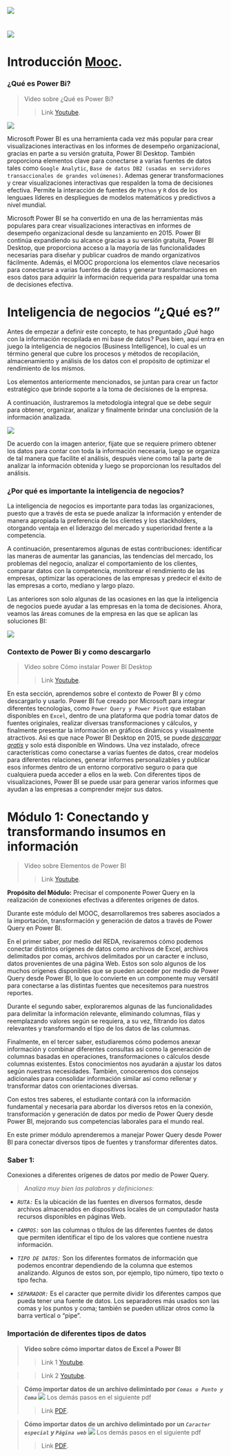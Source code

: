 
![](que-es-power-bi.jpg "")

#
![](creatividad-para-web-power-bi-ab-bajo-peso-542x377-1.png "")

# **Introducción** [**Mooc**](https://www.techtarget.com/whatis/definition/massively-open-online-course-MOOC).


### **¿Qué es Power Bi?**

 > Video sobre ¿Qué es Power Bi?
 >>Link [Youtube](https://www.youtube.com/watch?v=3UEI5ovGx4E).

 ![](PowerQueryPowerpivotPowwerview.jpg "")

 Microsoft Power BI es una herramienta cada vez más popular para crear visualizaciones interactivas en los informes de desempeño organizacional, gracias en parte a su versión gratuita, Power BI Desktop. También proporciona elementos clave para conectarse a varias fuentes de datos tales como `Google Analytic`, `Base de datos DB2 (usadas en servidores transaccionales de grandes volúmenes)`. Ademas generar transformaciones y crear visualizaciones interactivas que respalden la toma de decisiones efectiva.
 Permite la interacción de fuentes  de `Python` y `R` dos de los lenguaes líderes en despliegues de modelos matemáticos y predictivos a nivel mundial.

 Microsoft Power BI se ha convertido en una de las herramientas más populares para crear visualizaciones interactivas en informes de desempeño organizacional desde su lanzamiento en 2015. Power BI continúa expandiendo su alcance gracias a su versión gratuita, Power BI Desktop, que proporciona acceso a la mayoría de las funcionalidades necesarias para diseñar y publicar cuadros de mando organizativos fácilmente. Además, el MOOC proporciona los elementos clave necesarios para conectarse a varias fuentes de datos y generar transformaciones en esos datos para adquirir la información requerida para respaldar una toma de decisiones efectiva.
 # **Inteligencia de negocios “¿Qué es?”**
 Antes de empezar a definir este concepto, te has preguntado ¿Qué hago con la información recopilada en mi base de datos? Pues bien, aquí entra en juego la inteligencia de negocios (Business Intelligence), lo cual es un término general que cubre los procesos y métodos de recopilación, almacenamiento y análisis de los datos con el propósito de optimizar el rendimiento de los mismos.

 Los elementos anteriormente mencionados, se juntan para crear un factor estratégico que brinde soporte a la toma de decisiones de la empresa.

 A continuación, ilustraremos la metodología integral que se debe seguir para obtener, organizar, analizar y finalmente brindar una conclusión de la información analizada.

 ![](image.png "")

 De acuerdo con la imagen anterior, fijate que se requiere primero obtener los datos para contar con toda la información necesaria, luego se organiza de tal manera que facilite el análisis, después viene como tal la parte de analizar la información obtenida y luego se proporcionan los resultados del análisis.

 ### **¿Por qué es importante la inteligencia de negocios?**

 La inteligencia de negocios es importante para todas las organizaciones, puesto que a través de esta se puede analizar la información y entender de manera apropiada la preferencia de los clientes y los stackholders, otorgando ventaja en el liderazgo del mercado y superioridad frente a la competencia.
 
 A continuación, presentaremos algunas de estas contribuciones: identificar las maneras de aumentar las ganancias, las tendencias del mercado, los problemas del negocio, analizar el comportamiento de los clientes, comparar datos con la competencia, monitorear el rendimiento de las empresas, optimizar las operaciones de las empresas y predecir el éxito de las empresas a corto, mediano y largo plazo.

 Las anteriores son solo algunas de las ocasiones en las que la inteligencia de negocios puede ayudar a las empresas en la toma de decisiones. Ahora, veamos las áreas comunes de la empresa en las que se aplican las soluciones BI:

 ![](image(1).png "")


 ### **Contexto de Power Bi y como descargarlo**
  > Video sobre Cómo instalar Power BI Desktop
  >>Link [Youtube](https://youtu.be/Ri7GiZL6vtQ).

   En esta sección, aprendemos sobre el contexto de Power BI y cómo descargarlo y usarlo. Power BI fue creado por Microsoft para integrar diferentes tecnologías, como  `Power Query y Power Pivot` que estaban disponibles en `Excel`, dentro de una plataforma que podría tomar datos de fuentes originales, realizar diversas transformaciones y cálculos, y finalmente presentar la información en gráficos dinámicos y visualmente atractivos. Asi es que nace Power BI Desktop en 2015, se puede [*descargar gratis*](https://onx.la/4e5e5) y solo está disponible en Windows. Una vez instalado, ofrece características como conectarse a varias fuentes de datos, crear modelos para diferentes relaciones, generar informes personalizables y publicar esos informes dentro de un entorno corporativo seguro o para que cualquiera pueda acceder a ellos en la web. Con diferentes tipos de visualizaciones, Power BI se puede usar para generar varios informes que ayudan a las empresas a comprender mejor sus datos.

# Módulo 1: Conectando y transformando insumos en información
 > Video sobre Elementos de Power BI
 >>Link [Youtube](https://youtu.be/W6AQrpC_Q1Y ).

 **Propósito del Módulo:** Precisar el componente Power Query en la realización de conexiones efectivas a diferentes orígenes de datos.

 Durante este módulo del MOOC, desarrollaremos tres saberes asociados a la importación, transformación y generación de datos a través de Power Query en Power BI.

 En el primer saber, por medio del REDA, revisaremos cómo podemos conectar distintos orígenes de datos como archivos de Excel, archivos delimitados por comas, archivos delimitados por un caracter e incluso, datos provenientes de una página Web. Estos son solo algunos de los muchos orígenes disponibles que se pueden acceder por medio de Power Query desde Power BI, lo que lo convierte en un componente muy versátil para conectarse a las distintas fuentes que necesitemos para nuestros reportes.

 Durante el segundo saber, exploraremos algunas de las funcionalidades para delimitar la información relevante, eliminando columnas,  filas y reemplazando valores según se requiera, a su vez,  filtrando los datos relevantes y transformando el tipo de los datos de las columnas.

 Finalmente, en el tercer saber, estudiaremos cómo podemos anexar información y combinar diferentes consultas así como la generación de columnas basadas en operaciones, transformaciones o cálculos desde columnas existentes. Estos conocimientos nos ayudarán a ajustar los datos según nuestras necesidades. También, conoceremos dos consejos adicionales para consolidar información similar así como rellenar y transformar datos con orientaciones diversas.

 Con estos tres saberes, el estudiante contará con la información fundamental y necesaria para abordar los diversos retos en la conexión, transformación y generación de datos por medio de Power Query desde Power BI, mejorando sus competencias laborales para el mundo real.

 En este primer módulo aprenderemos a manejar Power Query desde Power BI para conectar diversos tipos de fuentes y transformar diferentes datos.

 ### **Saber 1:** 
 Conexiones a diferentes orígenes de datos por medio de Power Query.

 > *Analiza muy bien las palabras y definiciones:*

 * *`RUTA:`* Es la ubicación de las fuentes en diversos formatos, desde archivos almacenados en dispositivos locales de un computador hasta recursos disponibles en páginas Web.
 
 * *`CAMPOS:`* son las columnas o títulos de las diferentes fuentes de datos que permiten identificar el tipo de los valores que contiene nuestra información.

 * *`TIPO DE DATOS:`* Son los diferentes formatos de información que podemos encontrar dependiendo de la columna que estemos analizando. Algunos de estos son, por ejemplo, tipo número, tipo texto o tipo fecha.

 * *`SEPARADOR:`* Es el caracter que permite dividir los diferentes campos que pueda tener una fuente de datos. Los separadores más usados son las comas y los puntos y coma; también se pueden utilizar otros como la barra vertical o “pipe”.
 
 ### **Importación de diferentes tipos de datos**
 > **Video sobre cómo importar datos de Excel a Power BI**
 >>Link 1 [Youtube](https://youtu.be/uHC7OHd0O1Y).

 >>Link 2 [Youtube](https://youtu.be/jhsHCZZXoz4).

 > **Cómo importar datos de un archivo delimintado por *`Comas o Punto y Coma`***
 ![](Captu238.jpg "")
 > Los demás pasos en el siguiente pdf
 >>Link [PDF](https://github.com/shurming01/Inteligencia-de-negocios-con-Power-Bi/blob/main/ImportaciónDatosComaoPuntoyComa.pdf ).

 > **Cómo importar datos de un archivo delimintado por un *`Caracter especial` y `Página web`***
 ![](delimintadoCaracterespecial.jpg "")
 > Los demás pasos en el siguiente pdf
 >>Link [PDF](https://github.com/shurming01/Inteligencia-de-negocios-con-Power-Bi/blob/main/ImportaciónDatosCarcteresEspecialesyweb.pdf).